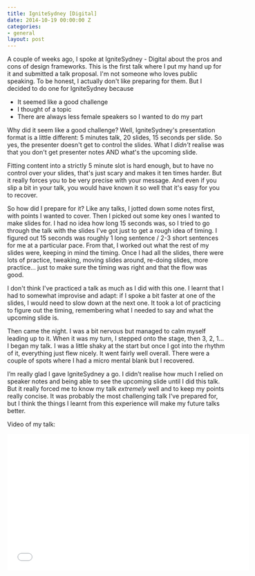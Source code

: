 ```yaml
---
title: IgniteSydney [Digital]
date: 2014-10-19 00:00:00 Z
categories:
- general
layout: post
---
```


A couple of weeks ago, I spoke at IgniteSydney - Digital about the pros and cons of design frameworks. This is the first talk where I put my hand up for it and submitted a talk proposal. I'm not someone who loves public speaking. To be honest, I actually don't like preparing for them. But I decided to do one for IgniteSydney because

   * It seemed like a good challenge 
   * I thought of a topic
   * There are always less female speakers so I wanted to do my part

Why did it seem like a good challenge? Well, IgniteSydney's presentation format is a little different: 5 minutes talk, 20 slides, 15 seconds per slide. So yes, the presenter doesn't get to control the slides. What I *didn't* realise was that you don't get presenter notes AND what's the upcoming slide.

Fitting content into a strictly 5 minute slot is hard enough, but to have no control over your slides, that's just scary and makes it ten times harder. But it really forces you to be very precise with your message. And even if you slip a bit in your talk, you would have known it so well that it's easy for you to recover.

So how did I prepare for it? Like any talks, I jotted down some notes first, with points I wanted to cover. Then I picked out some key ones I wanted to make slides for. I had no idea how long 15 seconds was, so I tried to go through the talk with the slides I've got just to get a rough idea of timing. I figured out 15 seconds was roughly 1 long sentence / 2-3 short sentences for me at a particular pace. From that, I worked out what the rest of my slides were, keeping in mind the timing. Once I had all the slides, there were lots of practice, tweaking, moving slides around, re-doing slides, more practice... just to make sure the timing was right and that the flow was good.

I don't think I've practiced a talk as much as I did with this one. I learnt that I had to somewhat improvise and adapt: if I spoke a bit faster at one of the slides, I would need to slow down at the next one. It took a lot of practicing to figure out the timing, remembering what I needed to say and what the upcoming slide is.

Then came the night. I was a bit nervous but managed to calm myself leading up to it. When it was my turn, I stepped onto the stage, then 3, 2, 1... I began my talk. I was a little shaky at the start but once I got into the rhythm of it, everything just flew nicely. It went fairly well overall. There were a couple of spots where I had a micro mental blank but I recovered. 

I’m really glad I gave IgniteSydney a go. I didn’t realise how much I relied on speaker notes and being able to see the upcoming slide until I did this talk. But it really forced me to know my talk _extremely_ well and to keep my points really concise. It was probably the most challenging talk I've prepared for, but I think the things I learnt from this experience will make my future talks better.

Video of my talk:
<div class="txt-center">
<iframe width="560" height="315" src="//www.youtube.com/embed/frz1BCv0woA" frameborder="0" allowfullscreen></iframe>
</div>
